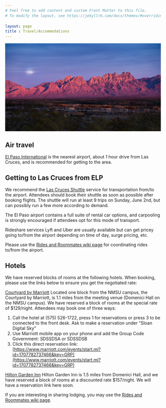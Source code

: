 ```yaml
---
# Feel free to add content and custom Front Matter to this file.
# To modify the layout, see https://jekyllrb.com/docs/themes/#overriding-theme-defaults

layout: page
title : Travel/Accommodations
---
```

![Organ Mountains](AdobeStock_244611736_organMountains.png)

## Air travel

[El Paso International](https://www.elpasointernationalairport.com/) is the nearest airport, about 1 hour drive from Las Cruces, and is recommended for getting to the area. 

## Getting to Las Cruces from ELP

We recommend the [Las Cruces Shuttle](https://www.lascrucesshuttle.com/) service for transportation from/to the airport.  Attendees should book their shuttle as soon as possible after booking flights.  The shuttle will run at least 9 trips on Sunday, June 2nd, but can possibly run a few more according to demand.

The El Paso airport contains a full suite of rental car options, and carpooling is strongly encouraged if attendees opt for this mode of transport.  

Rideshare services Lyft and Uber are usually available but can get pricey going to/from the airport depending on time of day, surge pricing, etc. 

Please use the [Rides and Roommates wiki page](https://wiki.sdss.org/display/SDSS/2024+SDSS-V+Collaboration+Meeting+Rides+and+Roommates) for coordinating rides to/from the airport.  

## Hotels
We have reserved blocks of rooms at the following hotels.  When booking, please use the links below to ensure you get the negotiated rate:

[Courtyard by Marriott](https://www.marriott.com/en-us/hotels/lrucy-courtyard-las-cruces-at-nmsu/overview/?gclid=CjwKCAjw17qvBhBrEiwA1rU9w0UDkVMhZ-MAGEQMa5bPcXqNfFPqzx9zlDVzMyVJjpsyCU0F_69PhhoCkHEQAvD_BwE&gclsrc=aw.ds&cid=PAI_GLB0004YXD_GLE000BIM5_GLF000OETA)
Located one block from the NMSU campus, the Courtyard by Marriott, is 1.1 miles from the meeting venue (Domenici Hall on the NMSU campus).  We have reserved a block of rooms at the special rate of $129/night.  Attendees may book one of three ways:
1. Call the hotel at (575) 526-1722, press 1 for reservations or press 3 to be connected to the front desk. Ask to make a reservation under “Sloan Digital Sky”
2. Use Marriott mobile app on your phone and add the Group Code Government: SDSSDSA or SDSSDSB
3. Click this direct reservation link: [https://www.marriott.com/events/start.mi?id=1707782737466&key=GRP](https://www.marriott.com/events/start.mi?id=1707782737466&key=GRP)

[Hilton Garden Inn](https://www.hilton.com/en/hotels/lrulcgi-hilton-garden-inn-las-cruces/)
Hilton Garden Inn is 1.5 miles from Domenici Hall, and we have reserved a block of rooms at a discounted rate $157/night.  We will have a reservation link here soon.

If you are interesting in sharing lodging, you may use the [Rides and Roommates wiki page](https://wiki.sdss.org/display/SDSS/2024+SDSS-V+Collaboration+Meeting+Rides+and+Roommates).








